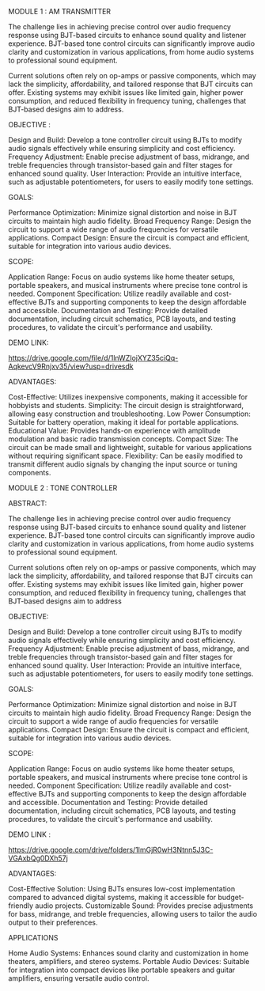 MODULE 1 : AM TRANSMITTER

The challenge lies in achieving precise control over audio frequency response using BJT-based circuits to enhance sound quality and listener experience. BJT-based tone control circuits can significantly improve audio clarity and customization in various applications, from home audio systems to professional sound equipment.

Current solutions often rely on op-amps or passive components, which may lack the simplicity, affordability, and tailored response that BJT circuits can offer. Existing systems may exhibit issues like limited gain, higher power consumption, and reduced flexibility in frequency tuning, challenges that BJT-based designs aim to address.

OBJECTIVE :

Design and Build: Develop a tone controller circuit using BJTs to modify audio signals effectively while ensuring simplicity and cost efficiency.
Frequency Adjustment: Enable precise adjustment of bass, midrange, and treble frequencies through transistor-based gain and filter stages for enhanced sound quality.
User Interaction: Provide an intuitive interface, such as adjustable potentiometers, for users to easily modify tone settings.

GOALS:

Performance Optimization: Minimize signal distortion and noise in BJT circuits to maintain high audio fidelity.
Broad Frequency Range: Design the circuit to support a wide range of audio frequencies for versatile applications.
Compact Design: Ensure the circuit is compact and efficient, suitable for integration into various audio devices.

SCOPE:

Application Range: Focus on audio systems like home theater setups, portable speakers, and musical instruments where precise tone control is needed.
Component Specification: Utilize readily available and cost-effective BJTs and supporting components to keep the design affordable and accessible.
Documentation and Testing: Provide detailed documentation, including circuit schematics, PCB layouts, and testing procedures, to validate the circuit's performance and usability.

DEMO LINK:

https://drive.google.com/file/d/1lnWZIojXYZ35ciQq-AqkevcV9Rnjxv35/view?usp=drivesdk


ADVANTAGES:

Cost-Effective: Utilizes inexpensive components, making it accessible for hobbyists and students.
Simplicity: The circuit design is straightforward, allowing easy construction and troubleshooting.
Low Power Consumption: Suitable for battery operation, making it ideal for portable applications.
Educational Value: Provides hands-on experience with amplitude modulation and basic radio transmission concepts.
Compact Size: The circuit can be made small and lightweight, suitable for various applications without requiring significant space.
Flexibility: Can be easily modified to transmit different audio signals by changing the input source or tuning components.

MODULE 2 : TONE CONTROLLER

ABSTRACT:

The challenge lies in achieving precise control over audio frequency response using BJT-based circuits to enhance sound quality and listener experience. BJT-based tone control circuits can significantly improve audio clarity and customization in various applications, from home audio systems to professional sound equipment.

Current solutions often rely on op-amps or passive components, which may lack the simplicity, affordability, and tailored response that BJT circuits can offer. Existing systems may exhibit issues like limited gain, higher power consumption, and reduced flexibility in frequency tuning, challenges that BJT-based designs aim to address

OBJECTIVE:

Design and Build: Develop a tone controller circuit using BJTs to modify audio signals effectively while ensuring simplicity and cost efficiency.
Frequency Adjustment: Enable precise adjustment of bass, midrange, and treble frequencies through transistor-based gain and filter stages for enhanced sound quality.
User Interaction: Provide an intuitive interface, such as adjustable potentiometers, for users to easily modify tone settings.

GOALS:

Performance Optimization: Minimize signal distortion and noise in BJT circuits to maintain high audio fidelity.
Broad Frequency Range: Design the circuit to support a wide range of audio frequencies for versatile applications.
Compact Design: Ensure the circuit is compact and efficient, suitable for integration into various audio devices.

SCOPE:

Application Range: Focus on audio systems like home theater setups, portable speakers, and musical instruments where precise tone control is needed.
Component Specification: Utilize readily available and cost-effective BJTs and supporting components to keep the design affordable and accessible.
Documentation and Testing: Provide detailed documentation, including circuit schematics, PCB layouts, and testing procedures, to validate the circuit's performance and usability.

DEMO LINK :

https://drive.google.com/drive/folders/1lmGjR0wH3Ntnn5J3C-VGAxbQg0DXh57j

ADVANTAGES:

Cost-Effective Solution: Using BJTs ensures low-cost implementation compared to advanced digital systems, making it accessible for budget-friendly audio projects.
Customizable Sound: Provides precise adjustments for bass, midrange, and treble frequencies, allowing users to tailor the audio output to their preferences.

APPLICATIONS

Home Audio Systems: Enhances sound clarity and customization in home theaters, amplifiers, and stereo systems.
Portable Audio Devices: Suitable for integration into compact devices like portable speakers and guitar amplifiers, ensuring versatile audio control.

